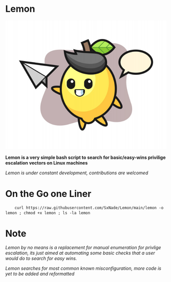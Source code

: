 # Lemon

![lemon](https://github.com/SxNade/Lemon/blob/main/Lemon.jpg)

**Lemon is a very simple bash script to search for basic/easy-wins privilige escalation vectors on Linux machines** 

*Lemon is under constant development, contributions are welcomed*

# On the Go one Liner

        curl https://raw.githubusercontent.com/SxNade/Lemon/main/lemon -o lemon ; chmod +x lemon ; ls -la lemon


# Note

*Lemon by no means is a replacement for manual enumeration for privlige escalation, its just aimed at automating some basic checks that a user would do to search for easy wins.*

*Lemon searches for most common known misconfiguration, more code is yet to be added and reformatted*
